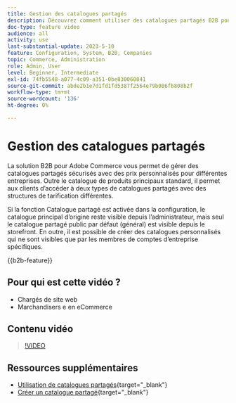 ```yaml
---
title: Gestion des catalogues partagés
description: Découvrez comment utiliser des catalogues partagés B2B pour gérer des catalogues protégés avec des prix personnalisés pour différentes entreprises.
doc-type: feature video
audience: all
activity: use
last-substantial-update: 2023-5-10
feature: Configuration, System, B2B, Companies
topic: Commerce, Administration
role: Admin, User
level: Beginner, Intermediate
exl-id: 74fb5548-a077-4c09-a351-0be830060841
source-git-commit: abde2b1e7d1fd1fd5387f2564e79b086fb808b2f
workflow-type: tm+mt
source-wordcount: '136'
ht-degree: 0%

---
```


# Gestion des catalogues partagés

La solution B2B pour Adobe Commerce vous permet de gérer des catalogues partagés sécurisés avec des prix personnalisés pour différentes entreprises. Outre le catalogue de produits principaux standard, il permet aux clients d’accéder à deux types de catalogues partagés avec des structures de tarification différentes.

Si la fonction Catalogue partagé est activée dans la configuration, le catalogue principal d’origine reste visible depuis l’administrateur, mais seul le catalogue partagé public par défaut (général) est visible depuis le storefront. En outre, il est possible de créer des catalogues personnalisés qui ne sont visibles que par les membres de comptes d’entreprise spécifiques.

{{b2b-feature}}

## Pour qui est cette vidéo ?

- Chargés de site web
- Marchandisers e en eCommerce

## Contenu vidéo

>[!VIDEO](https://video.tv.adobe.com/v/3410753?quality=12&learn=on&captions=fre_fr)

## Ressources supplémentaires

- [Utilisation de catalogues partagés](https://experienceleague.adobe.com/docs/commerce-admin/b2b/shared-catalogs/catalog-shared.html?lang=fr){target="_blank"}
- [Créer un catalogue partagé](https://experienceleague.adobe.com/docs/commerce-admin/b2b/shared-catalogs/define/catalog-shared-create.html?lang=fr){target="_blank"}
